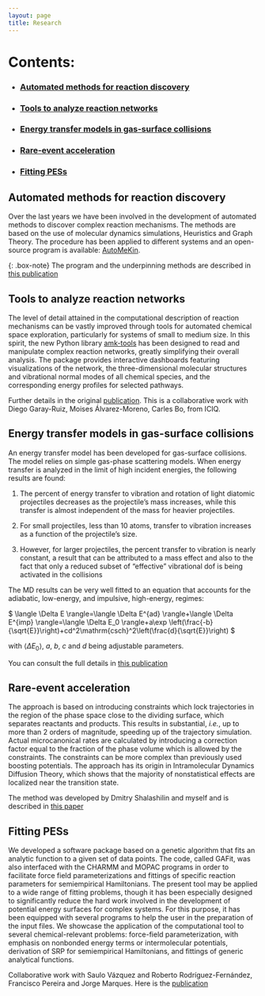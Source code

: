 ```yaml
---
layout: page
title: Research
---
```


# Contents:
- ### [Automated methods for reaction discovery](#auto)
- ### [Tools to analyze reaction networks](#amktools)
- ### [Energy transfer models in gas-surface collisions](#etransfer)
- ### [Rare-event acceleration](#axd)
- ### [Fitting PESs](#pes)


## Automated methods for reaction discovery<a name="auto"></a>

Over the last years we have been involved in the development of automated methods to discover complex reaction mechanisms. The methods are based on the use of molecular dynamics simulations, Heuristics and Graph Theory. The procedure has been applied to different systems and an open-source program is available: [AutoMeKin](https://github.com/emartineznunez/AutoMeKin).

{: .box-note}
The program and the underpinning methods are described in [this publication](https://onlinelibrary.wiley.com/doi/full/10.1002/jcc.26734)

## Tools to analyze reaction networks<a name="amktools"></a>

The level of detail attained in the computational description of reaction mechanisms can be vastly improved through tools for automated chemical space exploration, particularly for systems of small to medium size.  In this spirit, the new Python library [amk-tools](https://github.com/dgarayr/amk_tools) has been designed to read and manipulate complex reaction networks, greatly simplifying their overall analysis. The package provides interactive dashboards featuring visualizations of the network, the three-dimensional molecular structures and vibrational normal modes of all chemical species, and the corresponding energy profiles for selected pathways. 

Further details in the original [publication](https://pubs.acs.org/doi/full/10.1021/acsphyschemau.1c00051). This is a collaborative work with Diego Garay-Ruiz, Moises Álvarez-Moreno, Carles Bo, from ICIQ.

## Energy transfer models in gas-surface collisions<a name="etransfer"></a>

An energy transfer model has been developed for gas-surface collisions. The model relies on simple gas-phase scattering models. When energy transfer is analyzed in the limit of high incident energies, the following results are found:

1. The percent of energy transfer to vibration and rotation of light diatomic projectiles decreases as the projectile’s mass increases, while this transfer is almost independent of the mass for heavier projectiles.

2. For small projectiles, less than 10 atoms, transfer to vibration increases as a function of the projectile’s size.

3. However, for larger projectiles, the percent transfer to vibration is nearly constant, a result that can be attributed to a mass effect and also to the fact that only a reduced subset of “effective” vibrational dof is being activated in the collisions

The MD results can be very well fitted to an equation that accounts for the adiabatic, low-energy, and impulsive, high-energy, regimes:

$
\langle \Delta E \rangle=\langle \Delta E^{ad} \rangle+\langle \Delta E^{imp} \rangle=\langle \Delta E_0 \rangle+a\exp \left(\frac{-b}{\sqrt{E}}\right)+cd^2\mathrm{csch}^2\left(\frac{d}{\sqrt{E}}\right)
$   

with $\langle \Delta E_0 \rangle$, $a$, $b$, $c$ and $d$ being adjustable parameters.

You can consult the full details in [this publication](https://pubs.acs.org/doi/10.1021/jp4117134) 

## Rare-event acceleration<a name="axd"></a>

The approach is based on introducing constraints which lock trajectories in the region of the phase space close to the dividing surface, which separates reactants and products. This results in substantial, _i.e._, up to more than 2 orders of magnitude, speeding up of the trajectory simulation. Actual microcanonical rates are calculated by introducing a correction factor equal to the fraction of the phase volume which is allowed by the constraints. The constraints can be more complex than previously used boosting potentials. The approach has its origin in Intramolecular Dynamics Diffusion Theory, which shows that the majority of nonstatistical effects are localized near the transition state. 

The method was developed by Dmitry Shalashilin and myself and is described in [this paper](https://pubs.acs.org/doi/10.1021/ct060042z)

## Fitting PESs<a name="pes"></a>

We developed a software package based on a genetic algorithm that fits an analytic function to a given set of data points. The code, called GAFit, was also interfaced with the CHARMM and MOPAC programs in order to facilitate force field parameterizations and fittings of specific reaction parameters for semiempirical Hamiltonians. The present tool may be applied to a wide range of fitting problems, though it has been especially designed to significantly reduce the hard work involved in the development of potential energy surfaces for complex systems. For this purpose, it has been equipped with several programs to help the user in the preparation of the input files. We showcase the application of the computational tool to several chemical-relevant problems: force-field parameterization, with emphasis on nonbonded energy terms or intermolecular potentials, derivation of SRP for semiempirical Hamiltonians, and fittings of generic analytical functions.

Collaborative work with Saulo Vázquez and Roberto Rodríguez-Fernández, Francisco Pereira and Jorge Marques. Here is the [publication](https://www.sciencedirect.com/science/article/abs/pii/S0010465517300607)
